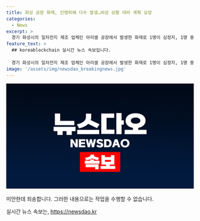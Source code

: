```yaml
---
title: 화성 공장 화재, 인명피해 다수 발생…비상 상황 대비 계획 요망
categories:
  - News
excerpt: >
  경기 화성시의 일차전지 제조 업체인 아리셀 공장에서 발생한 화재로 1명이 심정지, 1명 중상, 5명 경상을 입었으며, 19명이 내부에 고립됐다. 불은 리튬을 다루는 공장에서 발생했고, 진화 작업은 어려운 상황이라고 한다. 현재 대통령이 가용 인력과 장비를 동원해 총력을 기울일 것을 지시하고 있다. 사상자 수 등의 상세한 정보는 추후 파악될 예정이다.
feature_text: >
  ## koreablockchain 실시간 뉴스 속보입니다.

  경기 화성시의 일차전지 제조 업체인 아리셀 공장에서 발생한 화재로 1명이 심정지, 1명 중상, 5명 경상을 입었으며, 19명이 내부에 고립됐다. 불은 리튬을 다루는 공장에서 발생했고, 진화 작업은 어려운 상황이라고 한다. 현재 대통령이 가용 인력과 장비를 동원해 총력을 기울일 것을 지시하고 있다. 사상자 수 등의 상세한 정보는 추후 파악될 예정이다.
image: '/assets/img/newsdao_breakingnews.jpg'
---
```


<p><img src="/assets/img/newsdao_breakingnews.jpg" alt="koreablockchain 속보" /></p>

<p>미안한데 죄송합니다. 그러한 내용으로는 작업을 수행할 수 없습니다.</p>
실시간 뉴스 속보는, <a href="https://newsdao.kr" rel="dofollow">https://newsdao.kr</a>


